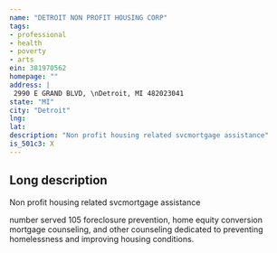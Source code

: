 ```yaml
---
name: "DETROIT NON PROFIT HOUSING CORP"
tags:
- professional
- health
- poverty
- arts
ein: 381970562
homepage: ""
address: |
 2990 E GRAND BLVD, \nDetroit, MI 482023041
state: "MI"
city: "Detroit"
lng: 
lat: 
description: "Non profit housing related svcmortgage assistance"
is_501c3: X
---
```


## Long description

Non profit housing related svcmortgage assistance
  
  number served 105 foreclosure prevention, home equity conversion mortgage counseling, and other counseling dedicated to preventing homelessness and improving housing conditions. 
